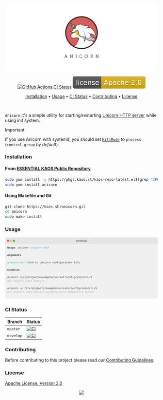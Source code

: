 <p align="center"><a href="#readme"><img src=".github/images/card.png"/></a></p>

<p align="center">
  <a href="https://kaos.sh/w/cain/ci"><img src="https://kaos.sh/w/cain/ci.svg" alt="GitHub Actions CI Status" /></a>
  <a href="#license"><img src=".github/images/license.svg"/></a>
</p>

<p align="center"><a href="#installation">Installation</a> • <a href="#usage">Usage</a> • <a href="#ci-status">CI Status</a> • <a href="#contributing">Contributing</a> • <a href="#license">License</a></p>

<br/>

`Anicorn` it's a simple utility for starting/restarting [Unicorn HTTP server](https://bogomips.org/unicorn/) while using init system.

> [!IMPORTANT]  
> If you use Anicorn with systemd, you should set [`KillMode`](https://www.freedesktop.org/software/systemd/man/systemd.kill.html#KillMode=) to `process` (`control-group` _by default_).

### Installation

#### From [ESSENTIAL KAOS Public Repository](https://kaos.sh/kaos-repo)

```bash
sudo yum install -y https://pkgs.kaos.st/kaos-repo-latest.el$(grep 'CPE_NAME' /etc/os-release | tr -d '"' | cut -d':' -f5).noarch.rpm
sudo yum install anicorn
```

#### Using Makefile and Git

```bash
git clone https://kaos.sh/anicorn.git
cd anicorn
sudo make install
```

### Usage

<img src=".github/images/usage.svg"/>

### CI Status

| Branch | Status |
|--------|--------|
| `master` | [![CI](https://kaos.sh/w/cain/ci.svg?branch=master)](https://kaos.sh/w/cain/ci?query=branch:master) |
| `develop` | [![CI](https://kaos.sh/w/cain/ci.svg?branch=master)](https://kaos.sh/w/cain/ci?query=branch:develop) |

### Contributing

Before contributing to this project please read our [Contributing Guidelines](https://github.com/essentialkaos/contributing-guidelines#contributing-guidelines).

### License

[Apache License, Version 2.0](https://www.apache.org/licenses/LICENSE-2.0)

<p align="center"><a href="https://essentialkaos.com"><img src="https://gh.kaos.st/ekgh.svg"/></a></p>
